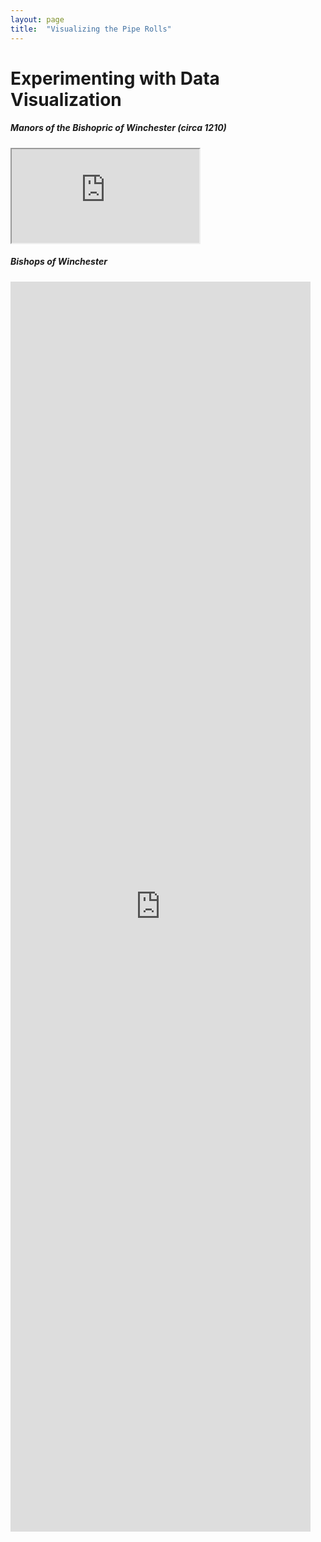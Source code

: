 ```yaml
---
layout: page
title:  "Visualizing the Pipe Rolls"
---
```


# Experimenting with Data Visualization


##### Manors of the Bishopric of Winchester (circa 1210)
<iframe src="https://public.tableau.com/views/WinchesterRolls/Sheet1?:language=en&:display_count=y&publish=yes&:origin=viz_share_link&showVizHome=no&:embed=true"> </iframe>


##### Bishops of Winchester
<iframe style="width: 50vw; height: 50vh; border: none;" src="https://w.wiki/36fX" referrerpolicy="origin" ></iframe>